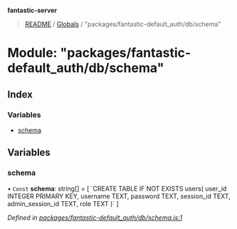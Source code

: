 **fantastic-server**

> [README](../README.md) / [Globals](../globals.md) / "packages/fantastic-default_auth/db/schema"

# Module: "packages/fantastic-default_auth/db/schema"

## Index

### Variables

* [schema](_packages_fantastic_default_auth_db_schema_.md#schema)

## Variables

### schema

• `Const` **schema**: string[] = [ \`CREATE TABLE IF NOT EXISTS users( user\_id INTEGER PRIMARY KEY, username TEXT, password TEXT, session\_id TEXT, admin\_session\_id TEXT, role TEXT )\` ]

*Defined in [packages/fantastic-default_auth/db/schema.js:1](https://github.com/besimorhino/project-fantastic/blob/a9b4b41/packages/fantastic-default_auth/db/schema.js#L1)*

